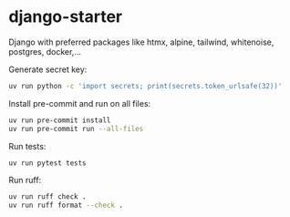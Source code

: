# django-starter
Django with preferred packages like htmx, alpine, tailwind, whitenoise, postgres, docker,...


Generate secret key:
```bash
uv run python -c 'import secrets; print(secrets.token_urlsafe(32))'
```

Install pre-commit and run on all files:
```bash
uv run pre-commit install
uv run pre-commit run --all-files
```

Run tests:
```bash
uv run pytest tests
```

Run ruff:
```bash
uv run ruff check .
uv run ruff format --check .
```
